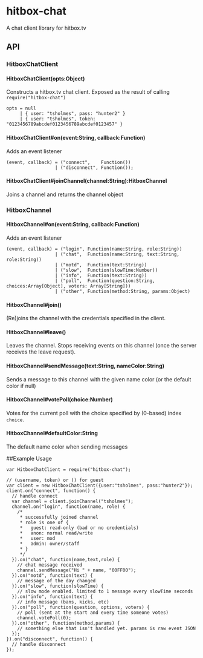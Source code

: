 # hitbox-chat

A chat client library for hitbox.tv

## API

### HitboxChatClient

#### HitboxChatClient(opts:Object)
Constructs a hitbox.tv chat client. Exposed as the result of calling `require("hitbox-chat")`
```
opts = null
     | { user: "tsholmes", pass: "hunter2" }
     | { user: "tsholmes", token: "0123456789abcdef0123456789abcdef0123457" }
```

#### HitboxChatClient#on(event:String, callback:Function)
Adds an event listener
```
(event, callback) = ("connect",    Function())
                  | ("disconnect", Function());
```

#### HitboxChatClient#joinChannel(channel:String):HitboxChannel
Joins a channel and returns the channel object

### HitboxChannel

#### HitboxChannel#on(event:String, callback:Function)
Adds an event listener
```
(event, callback) = ("login", Function(name:String, role:String))
                  | ("chat",  Function(name:String, text:String, role:String))
                  | ("motd",  Function(text:String))
                  | ("slow",  Function(slowTime:Number))
                  | ("info",  Function(text:String))
                  | ("poll",  Function(question:String, choices:Array[Object], voters: Array[String]))
                  | ("other", Function(method:String, params:Object)
```

#### HitboxChannel#join()
(Re)joins the channel with the credentials specified in the client.

#### HitboxChannel#leave()
Leaves the channel. Stops receiving events on this channel (once the server receives the leave request).

#### HitboxChannel#sendMessage(text:String, nameColor:String)
Sends a message to this channel with the given name color (or the default color if null)

#### HitboxChannel#votePoll(choice:Number)
Votes for the current poll with the choice specified by (0-based) index `choice`.

#### HitboxChannel#defaultColor:String
The default name color when sending messages

##Example Usage

```
var HitboxChatClient = require("hitbox-chat");

// (username, token) or () for guest
var client = new HitboxChatClient({user:"tsholmes", pass:"hunter2"});
client.on("connect", function() {
  // handle connect
  var channel = client.joinChannel("tsholmes");
  channel.on("login", function(name, role) {
    /*
     * successfully joined channel
     * role is one of {
     *   guest: read-only (bad or no credentials)
     *   anon: normal read/write
     *   user: mod
     *   admin: owner/staff
     * }
     */
  }).on("chat", function(name,text,role) {
    // chat message received
    channel.sendMessage("Hi " + name, "00FF00");
  }).on("motd", function(text) {
    // message of the day changed
  }).on("slow", function(slowTime) {
    // slow mode enabled. limited to 1 message every slowTime seconds
  }).on("info", function(text) {
    // info message (bans, kicks, etc)
  }).on("poll", function(question, options, voters) {
    // poll (sent at the start and every time someone votes)
    channel.votePoll(0);
  }).on("other", function(method,params) {
    // something else that isn't handled yet. params is raw event JSON
  });
}).on("disconnect", function() {
  // handle disconnect
});
```
